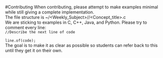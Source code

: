 #Contributing
When contributing, please attempt to make examples minimal while still giving a complete implementation.  
The file structure is ~/<Weekly_Subject>/<Language>/<Concept_title>.c  
We are sticking to examples in C, C++, Java, and Python. Please try to comment every line:  
<code>//Describe the next line of code  
line.of(code);</code>  
The goal is to make it as clear as possible so students can refer back to this until they get it on their own.
